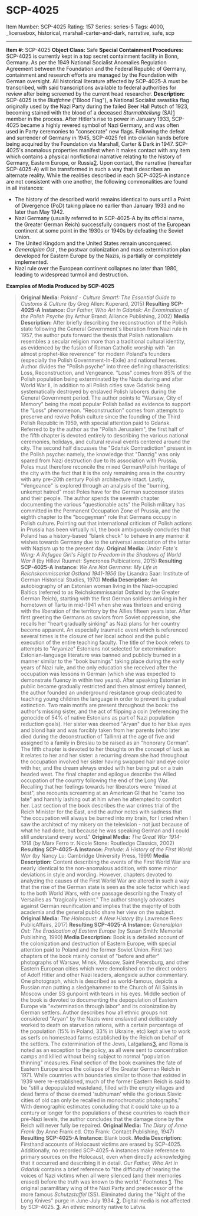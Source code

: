 # SCP-4025
Item Number: SCP-4025
Rating: 157
Series: series-5
Tags: 4000, _licensebox, historical, marshall-carter-and-dark, narrative, safe, scp

---

**Item #:** SCP-4025
**Object Class:** Safe
**Special Containment Procedures:** SCP-4025 is currently kept in a top secret containment facility in Bonn, Germany. As per the 1949 National Socialist Anomalies Regulation Agreement between the Foundation and the Federal Republic of Germany, containment and research efforts are managed by the Foundation with German oversight. All historical literature affected by SCP-4025-A must be transcribed, with said transcriptions available to federal authorities for review after being screened by the current head researcher.
**Description:** SCP-4025 is the _Blutfahne_ ("Blood Flag"), a National Socialist swastika flag originally used by the Nazi Party during the failed Beer Hall Putsch of 1923, becoming stained with the blood of a deceased _Sturmabteilung_ (SA)[1](javascript:;) member in the process. After Hitler's rise to power in January 1933, SCP-4025 became a highly revered symbol of Nazi Germany, and was often used in Party ceremonies to "consecrate" new flags. Following the defeat and surrender of Germany in 1945, SCP-4025 fell into civilian hands before being acquired by the Foundation via Marshall, Carter & Dark in 1947.
SCP-4025's anomalous properties manifest when it makes contact with any item which contains a physical nonfictional narrative relating to the history of Germany, Eastern Europe, or Russia[2](javascript:;). Upon contact, the narrative (hereafter SCP-4025-A) will be transformed in such a way that it describes an alternate reality. While the realities described in each SCP-4025-A instance are not consistent with one another, the following commonalities are found in all instances:
  * The history of the described world remains identical to ours until a Point of Divergence (PoD) taking place no earlier than January 1933 and no later than May 1942.
  * Nazi Germany (usually referred to in SCP-4025-A by its official name, the Greater German Reich) successfully conquers most of the European continent at some point in the 1930s or 1940s by defeating the Soviet Union.
  * The United Kingdom and the United States remain unconquered.
  * _Generalplan Ost_ , the postwar colonization and mass extermination plan developed for Eastern Europe by the Nazis, is partially or completely implemented.
  * Nazi rule over the European continent collapses no later than 1980, leading to widespread turmoil and destruction.

**Examples of Media Produced by SCP-4025**
> **Original Media:** _Poland - Culture Smart!: The Essential Guide to Customs & Culture_ (by Greg Allen: Kuperard, 2015)
> **Resulting SCP-4025-A Instance:** _Our Father, Who Art in Gdańsk: An Examination of the Polish Psyche_ (by Arthur Brand: Alliance Publishing, 2002)
> **Media Description:** After briefly describing the reconstruction of the Polish state following the General Government's liberation from Nazi rule in 1957, the author puts forward the thesis that Polish nationalism resembles a secular religion more than a traditional cultural identity, as evidenced by the fusion of Roman Catholic worship with "an almost prophet-like reverence" for modern Poland's founders (especially the Polish Government-In-Exile) and national heroes.
> Author divides the "Polish psyche" into three defining characteristics: Loss, Reconstruction, and Vengeance. "Loss" comes from 85% of the Polish population being exterminated by the Nazis during and after World War II, in addition to all Polish cities save Gdańsk being systematically destroyed by enslaved Polish laborers during the General Government period. The author points to "Warsaw, City of Memory" being the most popular Polish ballad as evidence to support the "Loss" phenomenon.
> "Reconstruction" comes from attempts to preserve and revive Polish culture since the founding of the Third Polish Republic in 1959, with special attention paid to Gdańsk. Referred to by the author as the "Polish Jerusalem", the first half of the fifth chapter is devoted entirely to describing the various national ceremonies, holidays, and cultural revival events centered around the city. The second half discusses the "Gdańsk Contradiction" present in the Polish psyche: namely, the knowledge that "Danzig" was only spared from Nazi destruction due to its association with Prussia. Poles must therefore reconcile the mixed German/Polish heritage of the city with the fact that it is the only remaining area in the country with any pre-20th century Polish architecture intact.
> Lastly, "Vengeance" is explored through an analysis of the "burning, unkempt hatred" most Poles have for the German successor states and their people. The author spends the seventh chapter documenting the various "questionable acts" the Polish military has committed in the Permanent Occupation Zone of Prussia, and the eighth chapter to the "boogeyman" role that Germans occupy in Polish culture. Pointing out that international criticism of Polish actions in Prussia has been virtually nil, the book ambiguously concludes that Poland has a history-based "blank check" to behave in any manner it wishes towards Germany due to the universal association of the latter with Nazism up to the present day.
> **Original Media:** _Under Fate's Wing: A Refugee Girl's Flight to Freedom in the Shadows of World War II_ (by Hillevi Ruumet: Syncronea Pulbications, 2015)
> **Resulting SCP-4025-A Instance:** _We Are Not Germans: My Life in Reichskommissariat Ostland 1941-1956_ (by Lisandra Saar: Institute of German Historical Studies, 1970)
> **Media Description:** An autobiography of an Estonian woman living in the Nazi-occupied Baltics (referred to as Reichskommissariat Ostland by the Greater German Reich), starting with the first German soldiers arriving in her hometown of Tartu in mid-1941 when she was thirteen and ending with the liberation of the territory by the Allies fifteen years later. After first greeting the Germans as saviors from Soviet oppression, she recalls her "heart gradually sinking" as Nazi plans for her country become apparent. An especially traumatic event which is referenced several times is the closure of her local school and the public execution of the entire teaching faculty.
> The title of the book refers to attempts to "Aryanize" Estonians not selected for extermination: Estonian-language literature was banned and publicly burned in a manner similar to the "book burnings" taking place during the early years of Nazi rule, and the only education she received after the occupation was lessons in German (which she was expected to demonstrate fluency in within two years). After speaking Estonian in public became gradually restricted and then almost entirely banned, the author founded an underground resistance group dedicated to teaching young children the language in order to prevent its gradual extinction.
> Two main motifs are present throughout the book: the author's missing sister, and the act of flipping a coin (referencing the genocide of 54% of native Estonians as part of Nazi population reduction goals). Her sister was deemed "Aryan" due to her blue eyes and blond hair and was forcibly taken from her parents (who later died during the deconstruction of Tallinn) at the age of five and assigned to a family in Breslau to be raised as an "honorary German". The fifth chapter is devoted to her thoughts on the concept of luck as it relates to her and her sister: a recurring dream she had throughout the occupation involved her sister having swapped hair and eye color with her, and the dream always ended with her being put on a train headed west.
> The final chapter and epilogue describe the Allied occupation of the country following the end of the Long War. Recalling that her feelings towards her liberators were "mixed at best", she recounts screaming at an American GI that he "came too late" and harshly lashing out at him when he attempted to comfort her. Last section of the book describes the war crimes trial of the Reich Minister for the East, and the author notes with sadness that "the occupation will always be burned into my brain, for I cried when I saw the architect of my misery on the television - not just because of what he had done, but because he was speaking German and I could still understand every word."
> **Original Media:** _The Great War 1914-1918_ (by Marx Ferro tr. Nicole Stone: Routledge Classics, 2002)
> **Resulting SCP-4025-A Instance:** _Prelude: A History of the First World War_ (by Nancy Lu: Cambridge University Press, 1999)
> **Media Description:** Content describing the events of the First World War are nearly identical to the non-anomalous addition, with some minor deviations in style and wording. However, chapters devoted to analyzing the causes of the First World War are altered in such a way that the rise of the German state is seen as the sole factor which lead to the both World Wars, with one passage describing the Treaty of Versailles as "tragically lenient." The author strongly advocates against German reunification and implies that the majority of both academia and the general public share her view on the subject.
> **Original Media:** _The Holocaust: A New History_ (by Lawrence Rees: PublicAffairs, 2017)
> **Resulting SCP-4025-A Instance:** _Generalplan Ost: The Eradication of Eastern Europe_ (by Susan Smith: Memorial Publishing, 1990)
> **Media Description:** Book is a detailed account of the colonization and destruction of Eastern Europe, with special attention paid to Poland and the former Soviet Union. First two chapters of the book mainly consist of "before and after" photographs of Warsaw, Minsk, Moscow, Saint Petersburg, and other Eastern European cities which were demolished on the direct orders of Adolf Hitler and other Nazi leaders, alongside author commentary. One photograph, which is described as world-famous, depicts a Russian man putting a sledgehammer to the Church of All Saints in Moscow under SS gunpoint with tears in his eyes.
> Middle section of the book is devoted to documenting the depopulation of Eastern Europe via "extermination through labor" and its colonization by German settlers. Author describes how all ethnic groups not considered "Aryan" by the Nazis were enslaved and deliberately worked to death on starvation rations, with a certain percentage of the population (15% in Poland, 33% in Ukraine, etc) kept alive to work as serfs on homestead farms established by the Reich on behalf of the settlers. The extermination of the Jews, Latgalians[3](javascript:;), and Roma is noted as an exception to the policy, as all were sent to concentration camps and killed without being subject to normal "population thinning" measures.
> Final section of the book examines the fate of Eastern Europe since the collapse of the Greater German Reich in 1971. While countries with boundaries similar to those that existed in 1939 were re-established, much of the former Eastern Reich is said to be "still a depopulated wasteland, filled with the empty villages and dead farms of those deemed 'subhuman' while the glorious Slavic cities of old can only be recalled in monochromatic photographs." With demographic estimates concluding that it could take up to a century or longer for the populations of these countries to reach their pre-Nazi levels, the author concludes that the damage done by the Reich will never fully be repaired.
> **Original Media:** _The Diary of Anne Frank_ (by Anne Frank ed. Otto Frank: Contact Publishing, 1947)
> **Resulting SCP-4025-A Instance:** Blank book.
> **Media Description:** Firsthand accounts of Holocaust victims are erased by SCP-4025. Additionally, no recorded SCP-4025-A instances make reference to primary sources on the Holocaust, even when directly acknowledging that it occurred and describing it in detail. _Our Father, Who Art in Gdańsk_ contains a brief reference to "the difficulty of hearing the voices of Nazi victims when all were silenced (and their memories erased) before the truth was known to the world."
Footnotes
[1](javascript:;). The original paramilitary wing of the Nazi Party and predecessor of the more famous _Schutzstaffel_ (SS). Eliminated during the "Night of the Long Knives" purge in June-July 1934.
[2](javascript:;). Digital media is not affected by SCP-4025.
[3](javascript:;). An ethnic minority native to Latvia.